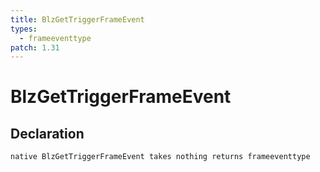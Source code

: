 ```yaml
---
title: BlzGetTriggerFrameEvent
types:
  - frameeventtype
patch: 1.31
---
```


# BlzGetTriggerFrameEvent

## Declaration

```
native BlzGetTriggerFrameEvent takes nothing returns frameeventtype
```